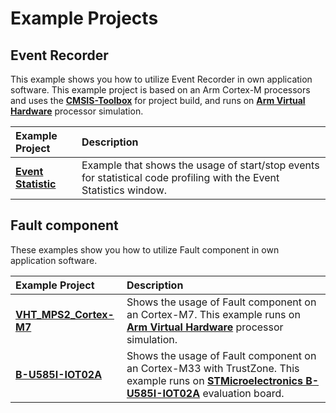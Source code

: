 # Example Projects

## Event Recorder

This example shows you how to utilize Event Recorder in own application software.
This example project is based on an Arm Cortex-M processors and uses the [**CMSIS-Toolbox**](https://github.com/Open-CMSIS-Pack/cmsis-toolbox) for project build, and runs on [**Arm Virtual Hardware**](https://arm-software.github.io/AVH/main/overview/html/index.html) processor simulation.


Example Project                           | Description
:-----------------------------------------|:--------------------------------
[**Event Statistic**](./EventStatistic)   |	Example that shows the usage of start/stop events for statistical code profiling with the Event Statistics window.


## Fault component

These examples show you how to utilize Fault component in own application software. 


Example Project                                      | Description
:----------------------------------------------------|:--------------------------------
[**VHT_MPS2_Cortex-M7**](./Fault/VHT_MPS2_Cortex-M7) | Shows the usage of Fault component on an Cortex-M7. This example runs on [**Arm Virtual Hardware**](https://arm-software.github.io/AVH/main/overview/html/index.html) processor simulation.
[**B-U585I-IOT02A**](./Fault/B-U585I-IOT02A)         | Shows the usage of Fault component on an Cortex-M33 with TrustZone. This example runs on [**STMicroelectronics B-U585I-IOT02A**](https://www.st.com/en/evaluation-tools/b-u585i-iot02a.html) evaluation board.

